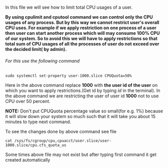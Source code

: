 In this file we will see how to limit total CPU usages of a user.

**By using cpulimit and cputool command we can control only the CPU usages of any process. But by this way we cannot restrict
user's overall CPU uses. For example if we apply restriction on one process of a user then user can start another process which
will may consume 100% CPU of our system. So to avoid this we will have to apply restrictions so that total sum of CPU usages of all the processes of user do not exceed over the decided limit( by admin).**

###### For this use the following command
```
sudo systemctl set-property user-1000.slice CPUQuota=50%
```
Here in the above command replace **1000** with **the user id of the user** on which you want to apply restrictions.(Get id by typing *id* in the terminal).
In the above command we are restricting the user of user id **1000** not to use CPU over 50 percent.

**NOTE:** Don't put CPUQuota percentage value so small(for e.g. 1%) because it will slow down your system so much such that it will take you about 15 minutes to type next command. 

To see the changes done by above command see file

```
cat /sys/fs/cgroup/cpu,cpuacct/user.slice/user-1000.slice/cpu.cfs_quota_us
```
Some times above file may not exist but after typing first command it get created automatically


